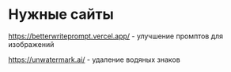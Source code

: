 # Нужные сайты

https://betterwriteprompt.vercel.app/ - улучшение промптов для изображений

https://unwatermark.ai/ - удаление водяных знаков


